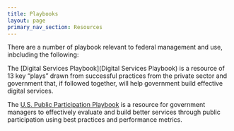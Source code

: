 ```yaml
---
title: Playbooks
layout: page
primary_nav_section: Resources
---
```


There are a number of playbook relevant to federal
management and use, inbcluding the following:

The [Digital Services Playbook](Digital Services Playbook) is a resource of 13 key “plays” drawn from successful practices from the private sector and government that, if followed together, will help government build effective digital services.

The [U.S. Public Participation Playbook](https://participation.usa.gov/) is a resource for government managers
to effectively evaluate and build better services through public participation
using best practices and performance metrics.



